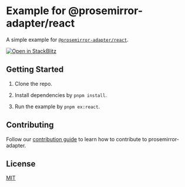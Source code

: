# Example for @prosemirror-adapter/react

A simple example for [`@prosemirror-adapter/react`](../../packages/react/).

[![Open in StackBlitz](https://developer.stackblitz.com/img/open_in_stackblitz.svg)](https://stackblitz.com/github/Saul-Mirone/prosemirror-adapter/tree/main/examples/react)

## Getting Started

1. Clone the repo.

2. Install dependencies by `pnpm install`.

3. Run the example by `pnpm ex:react`.

## Contributing

Follow our [contribution guide](../../CONTRIBUTING.md) to learn how to contribute to prosemirror-adapter.

## License

[MIT](../../LICENSE)
